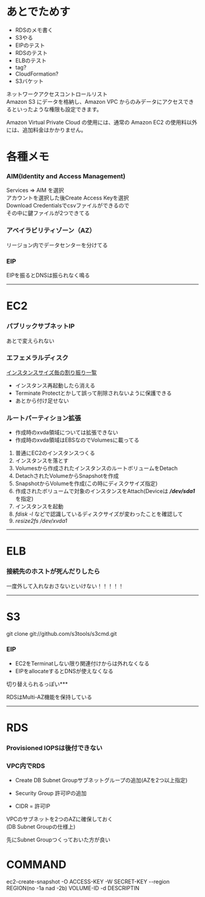 # あとでためす 
 
- RDSのメモ書く  
- S3やる
- EIPのテスト  
- RDSのテスト  
- ELBのテスト  
- tag?  
- CloudFormation?  
- S3バケット  
  
ネットワークアクセスコントロールリスト  
Amazon S3 にデータを格納し、Amazon VPC からのみデータにアクセスできるといったような権限も設定できます。  
  
Amazon Virtual Private Cloud の使用には、通常の Amazon EC2 の使用料以外には、追加料金はかかりません。  
  
# 各種メモ

### AIM(Identity and Access Management)  

Services => AIM を選択  
アカウントを選択した後Create Access Keyを選択  
Download Credentialsでcsvファイルができるので  
その中に鍵ファイルが2つできてる  
  
### アベイラビリティゾーン（AZ）  
  
リージョン内でデータセンターを分けてる
  

### EIP
  
EIPを振るとDNSは振られなく鳴る

---
  
# EC2  
  
### パブリックサブネットIP
  
あとで変えられない
  
### エフェメラルディスク  

 [インスタンスサイズ毎の割り振り一覧](http://macedoniashooter.blogspot.jp/2012/09/aws.html)

 - インスタンス再起動したら消える  
 - Terminate Protectとかして誤って削除されないように保護できる  
 - あとから付け足せない  

  
  
### ルートパーティション拡張  
  
- 作成時のxvda領域については拡張できない  
- 作成時のxvda領域はEBSなのでVolumesに載ってる  
  
  
1. 普通にEC2のインスタンスつくる  
2. インスタンスを落とす  
3. Volumesから作成されたインスタンスのルートボリュームをDetach  
4. DetachされたVolumeからSnapshotを作成  
5. SnapshotからVolumeを作成(この時にディスクサイズ指定)  
6. 作成されたボリュームで対象のインスタンスをAttach(Deviceは ***/dev/sda1*** を指定)  
7. インスタンスを起動  
8. *fdisk -l* などで認識しているディスクサイズが変わったことを確認して  
9. *resize2fs /dev/xvda1*  
  
---

# ELB

### 接続先のホストが死んだりしたら

一度外して入れなおさないといけない！！！！！


---
  
# S3  
  
git clone git://github.com/s3tools/s3cmd.git  
  
  
### EIP  
  
- EC2をTerminatしない限り関連付けからは外れなくなる
- EIPをallocateするとDNSが使えなくなる  
  
切り替えられるっぽい***  
  
RDSはMulti-AZ機能を保持している  
  
  
---
  
# RDS
  
### Provisioned IOPSは後付できない

### VPC内でRDS  
  
 - Create DB Subnet Groupサブネットグループの追加(AZを2つ以上指定)
 - Security Group 許可IPの追加

 - CIDR = 許可IP  
  
VPCのサブネットを2つのAZに確保しておく  
(DB Subnet Groupの仕様上)  
  
先にSubnet Groupつくっておいた方が良い

# COMMAND

ec2-create-snapshot -O ACCESS-KEY -W SECRET-KEY --region REGION(no -1a nad -2b) VOLUME-ID -d DESCRIPTIN




